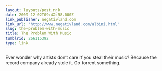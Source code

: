 ```yaml
---
layout: layouts/post.njk
date: 2009-12-02T09:42:58.000Z
link_publisher: negativland.com
link_url: 'http://www.negativland.com/albini.html'
slug: the-problem-with-music
title: The Problem With Music
tumblrid: 266115392
type: link
---
```

<p>Ever wonder why artists don&rsquo;t care if you steal their music? Because the record company already stole it. Go torrent something.</p>
